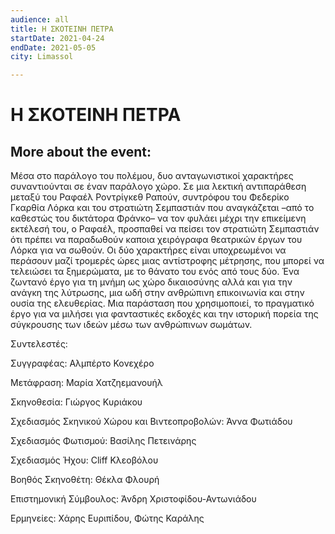 ```yaml
---
audience: all
title: Η ΣΚΟΤΕΙΝΗ ΠΕΤΡΑ
startDate: 2021-04-24
endDate: 2021-05-05
city: Limassol

---
```

# Η ΣΚΟΤΕΙΝΗ ΠΕΤΡΑ

## More about the event:

Μέσα στο παράλογο του πολέμου, δυο ανταγωνιστικοί χαρακτήρες συναντιούνται σε έναν παράλογο χώρο. Σε μια λεκτική αντιπαράθεση μεταξύ του Ραφαέλ Ροντρίγκεθ Ραπούν, συντρόφου του Φεδερίκο Γκαρθία Λόρκα και του στρατιώτη Σεμπαστιάν που αναγκάζεται –από το καθεστώς του δικτάτορα Φράνκο– να τον φυλάει μέχρι την επικείμενη εκτέλεσή του, ο Ραφαέλ, προσπαθεί να πείσει τον στρατιώτη Σεμπαστιάν ότι πρέπει να παραδωθούν καποια χειρόγραφα θεατρικών έργων του Λόρκα για να σωθούν. Οι δύο χαρακτήρες είναι υποχρεωμένοι να περάσουν μαζί τρομερές ώρες μιας αντίστροφης μέτρησης, που μπορεί να τελειώσει τα ξημερώματα, με το θάνατο του ενός από τους δύο. Ένα ζωντανό έργο για τη μνήμη ως χώρο δικαιοσύνης αλλά και για την ανάγκη της λύτρωσης, μια ωδή στην ανθρώπινη επικοινωνία και στην ουσία της ελευθερίας. Μια παράσταση που χρησιμοποιεί, το πραγματικό έργο για να μιλήσει για φανταστικές εκδοχές και την ιστορική πορεία της σύγκρουσης των ιδεών μέσω των ανθρώπινων σωμάτων.

Συντελεστές:

Συγγραφέας: Αλμπέρτο Κονεχέρο

Μετάφραση: Μαρία Χατζηεμανουήλ

Σκηνοθεσία: Γιώργος Κυριάκου

Σχεδιασμός Σκηνικού Χώρου και Βιντεοπροβολών: Άννα Φωτιάδου

Σχεδιασμός Φωτισμού: Βασίλης Πετεινάρης

Σχεδιασμός Ήχου: Cliff Κλεοβόλου

Βοηθός Σκηνοθέτη: Θέκλα Φλουρή

Επιστημονική Σύμβουλος: Άνδρη Χριστοφίδου-Αντωνιάδου

Ερμηνείες: Χάρης Ευριπίδου, Φώτης Καράλης